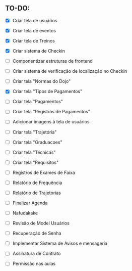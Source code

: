 ## TO-DO:

- [x] Criar tela de usuários
- [x] Criar tela de eventos
- [x] Criar tela de Treinos
- [x] Criar sistema de Checkin
- [ ] Componentizar estruturas de frontend
- [ ] Criar sistema de verificação de localização no Checkin
- [ ] Criar tela "Normas do Dojo"
- [x] Criar tela "Tipos de Pagamentos"
- [ ] Criar tela "Pagamentos"
- [ ] Criar tela "Registros de Pagamentos"
- [ ] Adicionar imagens à tela de usuários
- [ ] Criar tela "Trajetória"
- [ ] Criar tela "Graduacoes"
- [ ] Criar tela "Técnicas"
- [ ] Criar tela "Requisitos"
- [ ] Registros de Exames de Faixa
- [ ] Relatório de Frequência
- [ ] Relatório de Trajetorias
- [ ] Finalizar Agenda
- [ ] Nafudakake
- [ ] Revisão de Model Usuários
- [ ] Recuperação de Senha
- [ ] Implementar Sistema de Avisos e mensageria
- [ ] Assinatura de Contrato
- [ ] Permissão nas aulas



